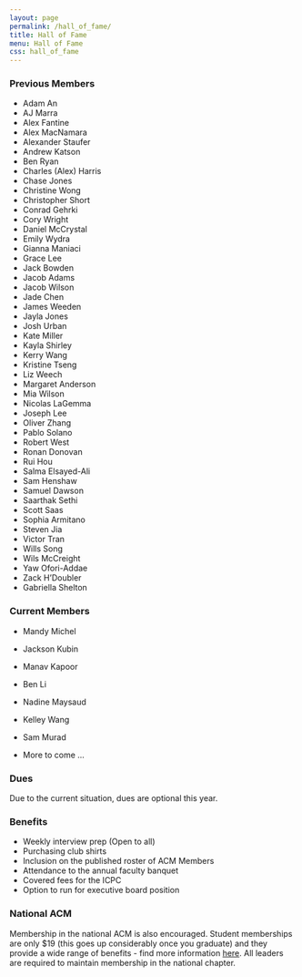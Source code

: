 ```yaml
---
layout: page
permalink: /hall_of_fame/
title: Hall of Fame
menu: Hall of Fame
css: hall_of_fame
---
```

### Previous Members
<div class="prev_members" markdown="1">

* Adam An
* AJ Marra
* Alex Fantine
* Alex MacNamara
* Alexander Staufer
* Andrew Katson
* Ben Ryan
* Charles (Alex) Harris
* Chase Jones
* Christine Wong
* Christopher Short
* Conrad Gehrki
* Cory Wright
* Daniel McCrystal
* Emily Wydra
* Gianna Maniaci
* Grace Lee
* Jack Bowden
* Jacob Adams
* Jacob Wilson
* Jade Chen
* James Weeden
* Jayla Jones
* Josh Urban
* Kate Miller
* Kayla Shirley
* Kerry Wang
* Kristine Tseng
* Liz Weech
* Margaret Anderson
* Mia Wilson
* Nicolas LaGemma
* Joseph Lee
* Oliver Zhang
* Pablo Solano
* Robert West
* Ronan Donovan
* Rui Hou
* Salma Elsayed-Ali
* Sam Henshaw
* Samuel Dawson
* Saarthak Sethi
* Scott Saas
* Sophia Armitano
* Steven Jia
* Victor Tran
* Wills Song
* Wils McCreight
* Yaw Ofori-Addae
* Zack H’Doubler
* Gabriella Shelton 

</div>

### Current Members
* Mandy Michel
* Jackson Kubin
* Manav Kapoor
* Ben Li
* Nadine Maysaud
* Kelley Wang
* Sam Murad

* More to come ...

### Dues
Due to the current situation, dues are optional this year.

### Benefits
* Weekly interview prep (Open to all)
* Purchasing club shirts
* Inclusion on the published roster of ACM Members
* Attendance to the annual faculty banquet
* Covered fees for the ICPC
* Option to run for executive board position

### National ACM
Membership in the national ACM is also encouraged.
Student memberships are only $19 (this goes up considerably once you graduate)
and they provide a wide range of benefits - find more information
<a href="https://www.acm.org/membership/membership-benefits">here</a>.
All leaders are required to maintain membership in the national chapter.
